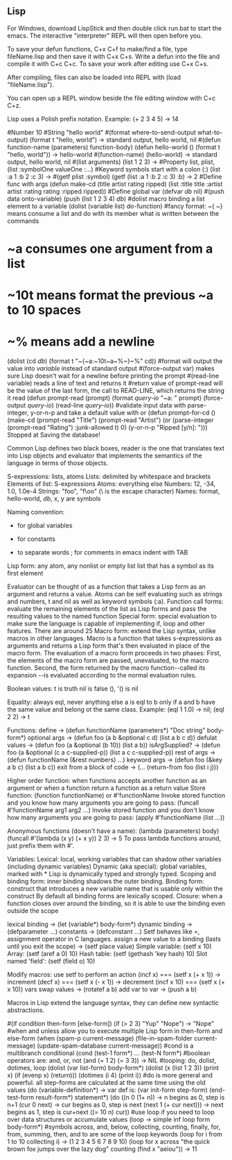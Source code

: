 ## Lisp 

For Windows, download LispStick and then double click run.bat to start the
emacs. The interactive "interpreter" REPL will then open before you.

To save your defun functions, C+x C+f to make/find a file, type fileName.lisp and
then save it with C+x C+s. Write a defun into the file and compile it with C+c C+c.
To save your work after editing use C+x C+s.

After compiling, files can also be loaded into REPL with
(load "fileName.lisp").

You can open up a REPL window beside the file editing window with C+c C+z.

Lisp uses a Polish prefix notation. Example: (+ 2 3 4 5) -> 14

#Number
10
#String
"hello world"
#(format where-to-send-output what-to-output)
(format t "hello, world") -> standard output, hello world, nil
#(defun function-name (parameters) function-body)
(defun hello-world () (format t "hello, world")) -> hello-world
#(function-name)
(hello-world) -> standard output, hello world, nil
#(list arguments)
(list 1 2 3) ->
#Property list, plist, (list :symbolOne valueOne :...)
#Keyword symbols start with a colon (:)
(list :a 1 :b 2 :c 3) -> 
#(getf plist :symbol)
(getf (list :a 1 :b 2 :c 3) :b) -> 2
#Define func with args
(defun make-cd (title artist rating ripped)
  (list :title title :artist artist :rating rating :ripped ripped))
#Define global var
(defvar *db* nil)
#(push data onto-variable)
(push (list 1 2 3 4) *db*)
#dolist macro binding a list element to a variable (dolist (variable list) do-function)
#fancy format: ~{ ~} means consume a list and do with its member what is written between the commands
#              ~a consumes one argument from a list
#              ~10t means format the previous ~a to 10 spaces
#              ~% means add a newline
(dolist (cd *db*)
  (format t "~{~a:~10t~a~%~}~%" cd))
#format will output the value into *variable* instead of standard output
#(force-output var) makes sure Lisp doesn't wait for a newline before printing the prompt
#(read-line variable) reads a line of text and returns it
#return value of prompt-read will be the value of the last form, the call to READ-LINE, which returns the string it read
(defun prompt-read (prompt)
  (format *query-io* "~a: " prompt)
  (force-output *query-io*)
  (read-line *query-io*))
#validate input data with parse-integer, y-or-n-p and take a default value with or
(defun prompt-for-cd ()
  (make-cd
    (prompt-read "Title")
    (prompt-read "Artist")
    (or (parse-integer (prompt-read "Rating") :junk-allowed t) 0)
    (y-or-n-p "Ripped [y/n]: ")))
Stopped at Saving the database!




Common Lisp defines two black boxes, reader is the one that translates
text into Lisp objects and evaluator that implements the semantics of the
language in terms of those objects.

S-expressions: lists, atoms
  Lists: delimited by whitespace and brackets
    Elements of list: S-expressions
  Atoms: everything else
    Numbers: 12, -34, 1.0, 1.0e-4
	Strings: "foo", "f\\oo" (\ is the escape character)
	Names: format, hello-world, *db*, x, y are symbols

Naming convention:
* for global variables
+ for constants
- to separate words
; for comments
in emacs indent with TAB

Lisp form: 
any atom, any nonlist or empty list
list that has a symbol as its first element
  
Evaluator can be thought of as a function that takes a Lisp form as an
argument and returns a value.
  Atoms can be self evaluating such as strings and numbers, t and nil as
  well as keyword symbols (:a).
  Function call forms: evaluate the remaining elements of the list as Lisp forms and pass the resulting values to the named function
  Special form: special evaluation to make sure the language is capable of implementing if, loop and other features. There are around 25 
  Macro form: extend the Lisp syntax, unlike macros in other languages.
  Macro is a function that takes s-expressions as arguments and returns a
  Lisp form that's then evaluated in place of the macro form. The
  evaluation of a macro form proceeds in two phases: First, the elements
  of the macro form are passed, unevaluated, to the macro function.
  Second, the form returned by the macro function--called its expansion
  --is evaluated according to the normal evaluation rules.
  
Boolean values:
t is truth
nil is false
(), '() is nil

Equality:
always eql, never anything else
a is eql to b only if a and b have the same value and belong ot the same class. Example: (eql 1 1.0) -> nil; (eql 2 2) ->  t

Functions:
define -> (defun functionName (parameters*) "Doc string" body-form*)
optional args -> (defun foo (a b &optional c d) (list a b c d))
defulat values -> (defun foo (a &optional (b 10)) (list a b))
isArgSupplied? -> (defun foo (a &optional (c a c-supplied-p)) (list a c c-supplied-p))
rest of args -> (defun functionName (&rest numbers) ...)
keyword args -> (defun foo (&key a b c) (list a b c))
exit from a block of code -> (... (return-from foo (list i j)))

Higher order function: when functions accepts another function as an argument or when a function return a function as a return value
Store function: (function functionName) or #'functionName
Invoke stored function and you know how many arguments you are going to pass: (funcall #'functionName arg1 arg2 ...)
Invoke stored function and you don't know how many arguments you are going to pass: (apply #'functionName (list ...))

Anonymous functions (doesn't have a name):
(lambda (parameters) body)
(funcall #'(lambda (x y) (+ x y)) 2 3) -> 5
To pass lambda functions around, just prefix them with #'.

Variables:
  Lexical: local, working variables that can shadow other variables (including dynamic variables)
  Dynamic (aka special): global variables, marked with *
Lisp is dynamically typed and strongly typed.
Scoping and binding form: inner binding shadows the outer binding.
Binding form: construct that introduces a new variable name that is usable only within the construct
 By default all binding forms are lexically scoped.
 Closure: when a function closes over around the binding, so it is able to use the binding even outside the scope

 lexical binding -> (let (variable*) body-form*)
 dynamic binding -> (defparameter ...)
 constants -> (defconstant ...)
Setf behaves like =, assignment operator in C languages.
 assign a new value to a binding (lasts until you exit the scope) -> (setf place value)
Simple variable:    (setf x 10) 
Array:              (setf (aref a 0) 10)
Hash table:         (setf (gethash 'key hash) 10)
Slot named 'field': (setf (field o) 10)

Modify macros: use setf to perform an action
(incf x)    === (setf x (+ x 1)) -> increment
(decf x)    === (setf x (- x 1)) -> decrement
(incf x 10) === (setf x (+ x 10))
vars swap values -> (rotatef a b)
add var to var -> (push a b)

Macros in Lisp extend the language syntax, they can define new syntactic abstractions.

#(if condition then-form [else-form])
(if (> 2 3) "Yup" "Nope") -> "Nope"
#when and unless allow you to execute multiple Lisp form in then-form and else-form
(when (spam-p current-message)
  (file-in-spam-folder current-message)
  (update-spam-database current-message))
#cond is a multibranch conditional
(cond
  (test-1 form*)
      ...
  (test-N form*)
#boolean operators are: and, or, not
(and (= 1 2) (= 3 3)) -> NIL
#looping: do, dolist, dotimes, loop
(dolist (var list-form)
  body-form*)
(dolist (x (list 1 2 3)) (print x) (if (evenp x) (return)))
(dotimes (i 4) (print i))
#do is more general and powerful. all step-forms are calculated at the same time using the old values
(do (variable-definition*)   -> var def is: (var init-form step-form)
    (end-test-form result-form*)
  statement*)
(do ((n 0 (1+ n)) -> n begins as 0, step is n+1
     (cur 0 next) -> cur begins as 0, step is next
     (next 1 (+ cur next))) -> next begins as 1, step is cur+next
    ((= 10 n) cur))
#use loop if you need to loop over data structures or accumulate values
(loop -> simple inf loop form
  body-form*)
#symbols across, and, below, collecting, counting, finally, for, from, summing, then, and to are some of the loop keywords
(loop for i from 1 to 10 collecting i) -> (1 2 3 4 5 6 7 8 9 10)
(loop for x across "the quick brown fox jumps over the lazy dog"
      counting (find x "aeiou")) -> 11
